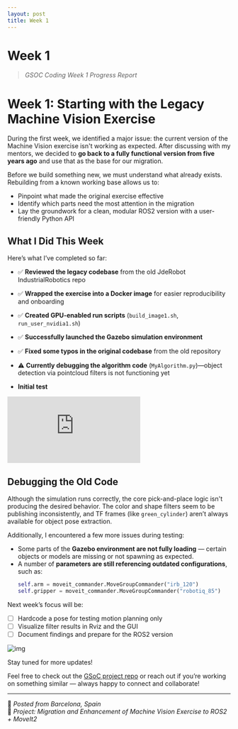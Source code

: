 ```yaml
---
layout: post
title: Week 1
---
```


# Week 1
> *GSOC Coding Week 1 Progress Report*


# Week 1: Starting with the Legacy Machine Vision Exercise

During the first week, we identified a major issue: the current version of the Machine Vision exercise isn't working as expected. After discussing with my mentors, we decided to **go back to a fully functional version from five years ago** and use that as the base for our migration.

Before we build something new, we must understand what already exists. Rebuilding from a known working base allows us to:
- Pinpoint what made the original exercise effective
- Identify which parts need the most attention in the migration
- Lay the groundwork for a clean, modular ROS2 version with a user-friendly Python API

## What I Did This Week

Here’s what I’ve completed so far:

- ✅ **Reviewed the legacy codebase** from the old JdeRobot IndustrialRobotics repo
- ✅ **Wrapped the exercise into a Docker image** for easier reproducibility and onboarding
- ✅ **Created GPU-enabled run scripts** (`build_image1.sh`, `run_user_nvidia1.sh`)
- ✅ **Successfully launched the Gazebo simulation environment**
- ✅ **Fixed some typos in the original codebase** from the old repository
- ⚠️ **Currently debugging the algorithm code** (`MyAlgorithm.py`)—object detection via pointcloud filters is not functioning yet

- <strong>Initial test</strong><br>
<div class="video_container">
<iframe src="https://www.youtube.com/embed/QTwmVN20Okw" title="YouTube video player" frameborder="0" allow="accelerometer; autoplay; clipboard-write; encrypted-media; gyroscope; picture-in-picture" allowfullscreen class="video"></iframe>
</div>

## Debugging the Old Code

Although the simulation runs correctly, the core pick-and-place logic isn't producing the desired behavior. The color and shape filters seem to be publishing inconsistently, and TF frames (like `green_cylinder`) aren’t always available for object pose extraction.

Additionally, I encountered a few more issues during testing:

- Some parts of the **Gazebo environment are not fully loading** — certain objects or models are missing or not spawning as expected.
- A number of **parameters are still referencing outdated configurations**, such as:
  ```python
  self.arm = moveit_commander.MoveGroupCommander("irb_120")
  self.gripper = moveit_commander.MoveGroupCommander("robotiq_85")
  ```

Next week’s focus will be:

- [ ] Hardcode a pose for testing motion planning only
- [ ] Visualize filter results in Rviz and the GUI
- [ ] Document findings and prepare for the ROS2 version

![img](/gsoc2025-Shu_Xiao/assets/img/blogs/first_week_experiment.png)

Stay tuned for more updates!

Feel free to check out the [GSoC project repo](https://github.com/TheRoboticsClub/gsoc2025-Shu_Xiao) or reach out if you’re working on something similar — always happy to connect and collaborate!

---

📍 *Posted from Barcelona, Spain*  
🧠 *Project: Migration and Enhancement of Machine Vision Exercise to ROS2 + MoveIt2*
